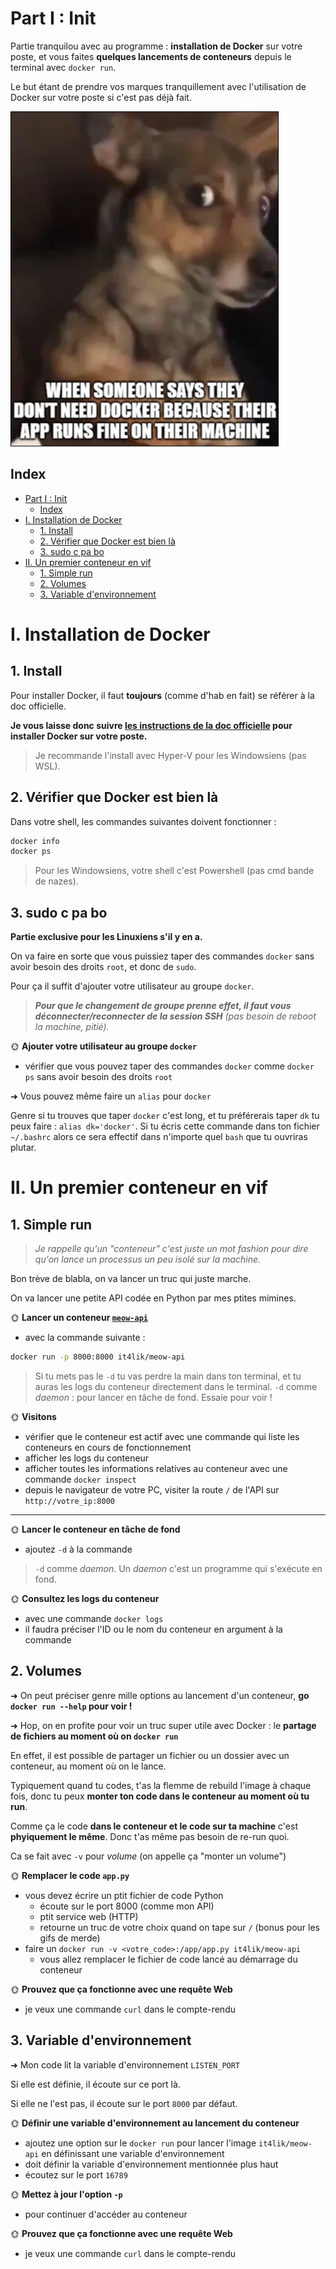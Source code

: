 # Part I : Init

Partie tranquilou avec au programme : **installation de Docker** sur votre poste, et vous faites **quelques lancements de conteneurs** depuis le terminal avec `docker run`.

Le but étant de prendre vos marques tranquillement avec l'utilisation de Docker sur votre poste si c'est pas déjà fait.

![No docker](./img/no_docker.png)

## Index

- [Part I : Init](#part-i--init)
  - [Index](#index)
- [I. Installation de Docker](#i-installation-de-docker)
  - [1. Install](#1-install)
  - [2. Vérifier que Docker est bien là](#2-vérifier-que-docker-est-bien-là)
  - [3. sudo c pa bo](#3-sudo-c-pa-bo)
- [II. Un premier conteneur en vif](#ii-un-premier-conteneur-en-vif)
  - [1. Simple run](#1-simple-run)
  - [2. Volumes](#2-volumes)
  - [3. Variable d'environnement](#3-variable-denvironnement)

# I. Installation de Docker

## 1. Install

Pour installer Docker, il faut **toujours** (comme d'hab en fait) se référer à la doc officielle.

**Je vous laisse donc suivre [les instructions de la doc officielle](https://docs.docker.com/engine/) pour installer Docker sur votre poste.**

> Je recommande l'install avec Hyper-V pour les Windowsiens (pas WSL).

## 2. Vérifier que Docker est bien là

Dans votre shell, les commandes suivantes doivent fonctionner :

```bash
docker info
docker ps
```

> Pour les Windowsiens, votre shell c'est Powershell (pas cmd bande de nazes).

## 3. sudo c pa bo

**Partie exclusive pour les Linuxiens s'il y en a.**

On va faire en sorte que vous puissiez taper des commandes `docker` sans avoir besoin des droits `root`, et donc de `sudo`.

Pour ça il suffit d'ajouter votre utilisateur au groupe `docker`.

> ***Pour que le changement de groupe prenne effet, il faut vous déconnecter/reconnecter de la session SSH** (pas besoin de reboot la machine, pitié).*

🌞 **Ajouter votre utilisateur au groupe `docker`**

- vérifier que vous pouvez taper des commandes `docker` comme `docker ps` sans avoir besoin des droits `root`

➜ Vous pouvez même faire un `alias` pour `docker`

Genre si tu trouves que taper `docker` c'est long, et tu préférerais taper `dk` tu peux faire : `alias dk='docker'`. Si tu écris cette commande dans ton fichier `~/.bashrc` alors ce sera effectif dans n'importe quel `bash` que tu ouvriras plutar.

# II. Un premier conteneur en vif

## 1. Simple run

> *Je rappelle qu'un "conteneur" c'est juste un mot fashion pour dire qu'on lance un processus un peu isolé sur la machine.*

Bon trève de blabla, on va lancer un truc qui juste marche.

On va lancer une petite API codée en Python par mes ptites mimines.

🌞 **Lancer un conteneur [`meow-api`](https://hub.docker.com/r/it4lik/meow-api)**

- avec la commande suivante :

```bash
docker run -p 8000:8000 it4lik/meow-api
```

> Si tu mets pas le `-d` tu vas perdre la main dans ton terminal, et tu auras les logs du conteneur directement dans le terminal. `-d` comme *daemon* : pour lancer en tâche de fond. Essaie pour voir !

🌞 **Visitons**

- vérifier que le conteneur est actif avec une commande qui liste les conteneurs en cours de fonctionnement
- afficher les logs du conteneur
- afficher toutes les informations relatives au conteneur avec une commande `docker inspect`
- depuis le navigateur de votre PC, visiter la route `/` de l'API sur `http://votre_ip:8000`

---

🌞 **Lancer le conteneur en tâche de fond**

- ajoutez `-d` à la commande

> `-d` comme *daemon*. Un *daemon* c'est un programme qui s'exécute en fond.

🌞 **Consultez les logs du conteneur**

- avec une commande `docker logs`
- il faudra préciser l'ID ou le nom du conteneur en argument à la commande

## 2. Volumes

➜ On peut préciser genre mille options au lancement d'un conteneur, **go `docker run --help` pour voir !**

➜ Hop, on en profite pour voir un truc super utile avec Docker : le **partage de fichiers au moment où on `docker run`**

En effet, il est possible de partager un fichier ou un dossier avec un conteneur, au moment où on le lance. 

Typiquement quand tu codes, t'as la flemme de rebuild l'image à chaque fois, donc tu peux **monter ton code dans le conteneur au moment où tu run**.

Comme ça le code **dans le conteneur et le code sur ta machine** c'est **phyiquement le même**. Donc t'as même pas besoin de re-run quoi.

Ca se fait avec `-v` pour *volume* (on appelle ça "monter un volume")

🌞 **Remplacer le code `app.py`**

- vous devez écrire un ptit fichier de code Python 
  - écoute sur le port 8000 (comme mon API)
  - ptit service web (HTTP)
  - retourne un truc de votre choix quand on tape sur `/` (bonus pour les gifs de merde)
- faire un `docker run -v <votre_code>:/app/app.py it4lik/meow-api`
  - vous allez remplacer le fichier de code lancé au démarrage du conteneur

🌞 **Prouvez que ça fonctionne avec une requête Web**

- je veux une commande `curl` dans le compte-rendu

## 3. Variable d'environnement

➜ Mon code lit la variable d'environnement `LISTEN_PORT` 

Si elle est définie, il écoute sur ce port là.

Si elle ne l'est pas, il écoute sur le port `8000` par défaut.

🌞 **Définir une variable d'environnement au lancement du conteneur**

- ajoutez une option sur le `docker run` pour lancer l'image `it4lik/meow-api` en définissant une variable d'environnement
- doit définir la variable d'environnement mentionnée plus haut
- écoutez sur le port `16789` 

🌞 **Mettez à jour l'option `-p`**

- pour continuer d'accéder au conteneur

🌞 **Prouvez que ça fonctionne avec une requête Web**

- je veux une commande `curl` dans le compte-rendu
